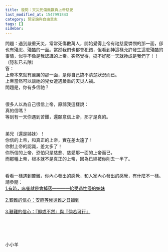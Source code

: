 ```yaml
---
title: 發問：天災死傷無數與上帝慈愛
last_modified_at: 1547991843
category: 預定論與自由意志
tags: []
sidebar: 
---
```


<p>問題：遇到嚴重天災，常常死傷數萬人，開始覺得上帝有祂慈愛憐憫的那一面，卻也有殘忍、殘酷的一面。當然我們也都會犯錯，但看到神這樣允許發生這麼殘酷的事情，似乎不像是我認識的上帝。突然覺得，搞不好那一天就換成是我們了！！ （隱私已去除）<!--more--><br/>答：<br/>上帝本來就有嚴厲的那一面，是你自己搞不清楚狀況而已。<br/>上帝當然可以讓祂的兒女遭遇嚴重的天災人禍。<br/>問題是，你有多信祂？<br/><br/> <br/>很多人以為自己很信上帝，原諒我這樣說：<br/>真的信嗎？<br/>等到有一天你遇到苦難，還願意信上帝，那才是真的。<br/><br/> <br/>弟兄（還是姊妹）！<br/>你信的上帝，和真正的上帝，實在差太遠了！<br/>你對上帝的認識，差太多了！<br/>你所信的上帝，恐怕只是慈悲、慈愛那一面的上帝而已，<br/>而那種上帝，根本就不是真正的上帝，因為已經被你削去一半了。<br/><br/> <br/>看看一樣遇到苦難，你內心發出的感覺，和人家內心發出的感覺，有什麼不一樣。 <br/>請參閱：<br/><a href="/posts/269194036">1.有時，麻雀就是會掉落————給受過性侵的姊妹 </a><br/> <br/><a href="/posts/269192976">2.艱難的信心：安靜等候災難之日臨到</a><br/><br/><a href="/posts/269192996">3.艱難的信心：『即或不然』與『倘若可行』</a><br/><br/><br/><br/><br/><br/>小小羊<br/><br/><br/><br/><br/><br/></p>